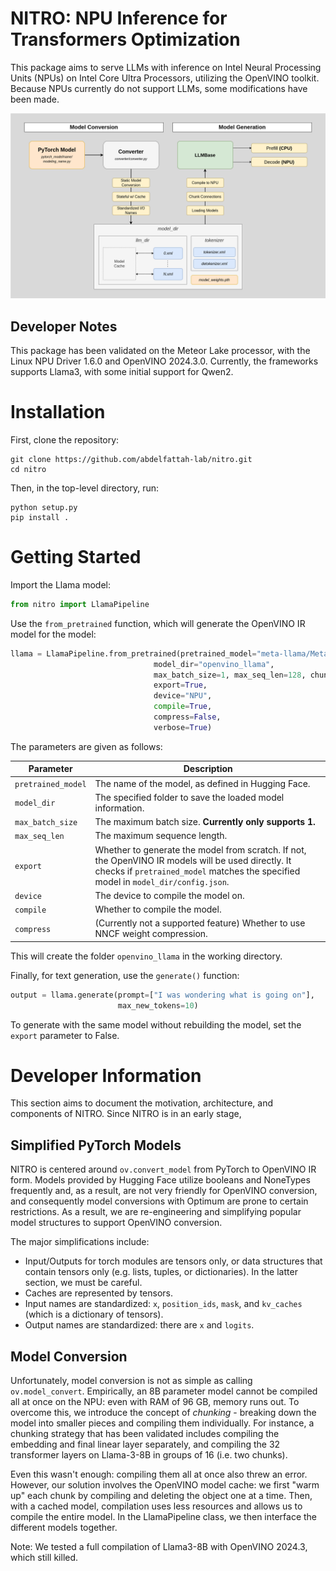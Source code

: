 # NITRO: NPU Inference for Transformers Optimization
This package aims to serve LLMs with inference on Intel Neural Processing Units
(NPUs) on Intel Core Ultra Processors, utilizing the OpenVINO toolkit. Because
NPUs currently do not support LLMs, some modifications have been made.

![NITRO Workflow](assets/readme-diagram.png)

## Developer Notes
This package has been validated on the Meteor Lake processor, with the Linux NPU
Driver 1.6.0 and OpenVINO 2024.3.0. Currently, the frameworks supports Llama3,
with some initial support for Qwen2.

# Installation

First, clone the repository:
```
git clone https://github.com/abdelfattah-lab/nitro.git
cd nitro
```
Then, in the top-level directory, run:
```
python setup.py
pip install .
```
# Getting Started

Import the Llama model:
```python
from nitro import LlamaPipeline
```
Use the `from_pretrained` function, which will generate the OpenVINO IR model for the model:
```python
llama = LlamaPipeline.from_pretrained(pretrained_model="meta-llama/Meta-LLama-3-8B",
                                model_dir="openvino_llama",
                                max_batch_size=1, max_seq_len=128, chunk_size=16,
                                export=True,
                                device="NPU",
                                compile=True,
                                compress=False,
                                verbose=True)
```
The parameters are given as follows:

| Parameter          | Description                                                                                         |
|--------------------|-----------------------------------------------------------------------------------------------------|
| `pretrained_model` | The name of the model, as defined in Hugging Face.                                                   |
| `model_dir`        | The specified folder to save the loaded model information.                                           |
| `max_batch_size`   | The maximum batch size. **Currently only supports 1.**                                               |
| `max_seq_len`      | The maximum sequence length.                                                                         |
| `export`           | Whether to generate the model from scratch. If not, the OpenVINO IR models will be used directly. It checks if `pretrained_model` matches the specified model in `model_dir/config.json`. |
| `device`           | The device to compile the model on.                                                                  |
| `compile`          | Whether to compile the model.                                                                        |
| `compress`         | (Currently not a supported feature) Whether to use NNCF weight compression.                         |

This will create the folder `openvino_llama` in the working directory.

Finally, for text generation, use the `generate()` function:
```python
output = llama.generate(prompt=["I was wondering what is going on"],
                        max_new_tokens=10)
```
To generate with the same model without rebuilding the model, set the `export` parameter to False.

# Developer Information

This section aims to document the motivation, architecture, and components of NITRO. Since NITRO is in an early stage, 

## Simplified PyTorch Models
NITRO is centered around `ov.convert_model` from PyTorch to OpenVINO IR form. Models provided by Hugging Face utilize booleans and NoneTypes frequently and, as a result, are not very friendly for OpenVINO conversion, and consequently model conversions with Optimum are prone to certain restrictions. As a result, we are re-engineering and simplifying popular model structures to support OpenVINO conversion.

The major simplifications include:
- Input/Outputs for torch modules are tensors only, or data structures that contain tensors only (e.g. lists, tuples, or dictionaries). In the latter section, we must be careful.
- Caches are represented by tensors.
- Input names are standardized: `x`, `position_ids`, `mask`, and `kv_caches` (which is a dictionary of tensors).
- Output names are standardized: there are `x` and `logits`.

## Model Conversion
Unfortunately, model conversion is not as simple as calling `ov.model_convert`. Empirically, an 8B parameter model cannot be compiled all at once on the NPU: even with RAM of 96 GB, memory runs out. To overcome this, we introduce the concept of *chunking* - breaking down the model into smaller pieces and compiling them individually. For instance, a chunking strategy that has been validated includes compiling the embedding and final linear layer separately, and compiling the 32 transformer layers on Llama-3-8B in groups of 16 (i.e. two chunks).

Even this wasn't enough: compiling them all at once also threw an error. However, our solution involves the OpenVINO model cache: we first "warm up" each chunk by compiling and deleting the object one at a time. Then, with a cached model, compilation uses less resources and allows us to compile the entire model. In the LlamaPipeline class, we then interface the different models together.

Note: We tested a full compilation of Llama3-8B with OpenVINO 2024.3, which still killed.
